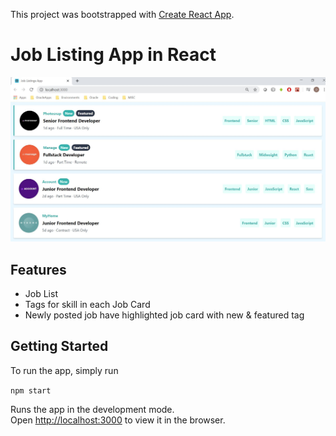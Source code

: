 This project was bootstrapped with [Create React App](https://github.com/facebook/create-react-app).

# Job Listing App in React 

<center><img src="https://raw.githubusercontent.com/sunilchaudhary3112/job_listings/master/demo_job_listing.JPG" /></center>

## Features
- Job List 
- Tags for skill in each Job Card
- Newly posted job have highlighted job card with new & featured tag 

## Getting Started

To run the app, simply run

``` npm start  ```

Runs the app in the development mode.<br />
Open [http://localhost:3000](http://localhost:3000) to view it in the browser.